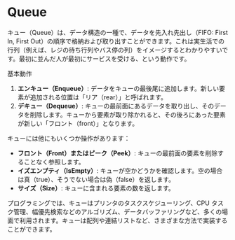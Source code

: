 # Queue

キュー（Queue）は、データ構造の一種で、データを先入れ先出し（FIFO: First In, First Out）の順序で格納および取り出すことができます。これは実生活での行列（例えば、レジの待ち行列やバス停の列）をイメージするとわかりやすいです。最初に並んだ人が最初にサービスを受ける、という動作です。

基本動作

1. **エンキュー（Enqueue）**:
   データをキューの最後尾に追加します。新しい要素が追加される位置は「リア（rear）」と呼ばれます。
2. **デキュー（Dequeue）**:
   キューの最前面にあるデータを取り出し、そのデータを削除します。キューから要素が取り除かれると、その後ろにあった要素が新しい「フロント（front）」となります。

キューには他にもいくつか操作があります：

- **フロント（Front）またはピーク（Peek）**:
  キューの最前面の要素を削除することなく参照します。
- **イズエンプティ（IsEmpty）**:
  キューが空かどうかを確認します。空の場合は真（true）、そうでない場合は偽（false）を返します。
- **サイズ（Size）**:
  キューに含まれる要素の数を返します。

プログラミングでは、キューはプリンタのタスクスケジューリング、CPU タスク管理、幅優先検索などのアルゴリズム、データバッファリングなど、多くの場面で利用されます。キューは配列や連結リストなど、さまざまな方法で実装することができます。
